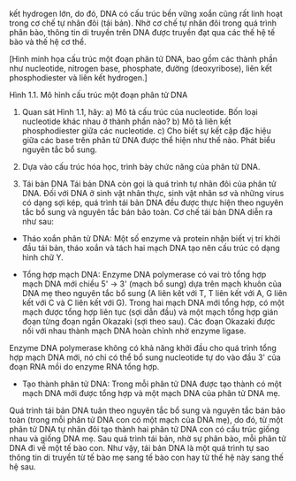 kết hydrogen lớn, do đó, DNA có cấu trúc bền vững xoắn cũng rất linh hoạt trong cơ chế tự nhân đôi (tái bản). Nhờ cơ chế tự nhân đôi trong quá trình phân bào, thông tin di truyền trên DNA được truyền đạt qua các thế hệ tế bào và thế hệ cơ thể.

[Hình minh họa cấu trúc một đoạn phân tử DNA, bao gồm các thành phần như nucleotide, nitrogen base, phosphate, đường (deoxyribose), liên kết phosphodiester và liên kết hydrogen.]

Hình 1.1. Mô hình cấu trúc một đoạn phân tử DNA

1. Quan sát Hình 1.1, hãy:
a) Mô tả cấu trúc của nucleotide. Bốn loại nucleotide khác nhau ở thành phần nào?
b) Mô tả liên kết phosphodiester giữa các nucleotide.
c) Cho biết sự kết cặp đặc hiệu giữa các base trên phân tử DNA được thể hiện như thế nào. Phát biểu nguyên tắc bổ sung.

2. Dựa vào cấu trúc hóa học, trình bày chức năng của phân tử DNA.

2. Tái bản DNA
Tái bản DNA còn gọi là quá trình tự nhân đôi của phân tử DNA. Đối với DNA ở sinh vật nhân thực, sinh vật nhân sơ và những virus có dạng sợi kép, quá trình tái bản DNA đều được thực hiện theo nguyên tắc bổ sung và nguyên tắc bán bảo toàn. Cơ chế tái bản DNA diễn ra như sau:

- Tháo xoắn phân tử DNA: Một số enzyme và protein nhận biết vị trí khởi đầu tái bản, tháo xoắn và tách hai mạch DNA tạo nên cấu trúc có dạng hình chữ Y.

- Tổng hợp mạch DNA: Enzyme DNA polymerase có vai trò tổng hợp mạch DNA mới chiều 5' → 3' (mạch bổ sung) dựa trên mạch khuôn của DNA mẹ theo nguyên tắc bổ sung (A liên kết với T, T liên kết với A, G liên kết với C và C liên kết với G). Trong hai mạch DNA mới tổng hợp, có một mạch được tổng hợp liên tục (sợi dẫn đầu) và một mạch tổng hợp gián đoạn từng đoạn ngắn Okazaki (sợi theo sau). Các đoạn Okazaki được nối với nhau thành mạch DNA hoàn chỉnh nhờ enzyme ligase.

Enzyme DNA polymerase không có khả năng khởi đầu cho quá trình tổng hợp mạch DNA mới, nó chỉ có thể bổ sung nucleotide tự do vào đầu 3' của đoạn RNA mồi do enzyme RNA tổng hợp.

- Tạo thành phân tử DNA: Trong mỗi phân tử DNA được tạo thành có một mạch DNA mới được tổng hợp và một mạch DNA của phân tử DNA mẹ.

Quá trình tái bản DNA tuân theo nguyên tắc bổ sung và nguyên tắc bán bảo toàn (trong mỗi phân tử DNA con có một mạch của DNA mẹ), do đó, từ một phân tử DNA tự nhân đôi tạo thành hai phân tử DNA con có cấu trúc giống nhau và giống DNA mẹ. Sau quá trình tái bản, nhờ sự phân bào, mỗi phân tử DNA đi về một tế bào con. Như vậy, tái bản DNA là một quá trình tự sao thông tin di truyền từ tế bào mẹ sang tế bào con hay từ thế hệ này sang thế hệ sau.
